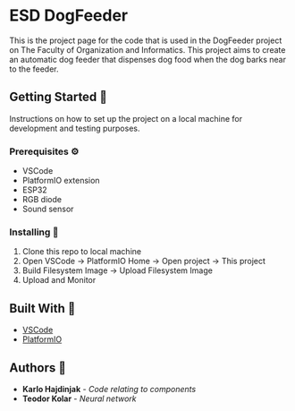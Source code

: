 # ESD DogFeeder 

This is the project page for the code that is used in the DogFeeder project on The Faculty of Organization and Informatics. This project aims to create an automatic dog feeder that dispenses dog food when the dog barks near to the feeder.  

## Getting Started :dog:

Instructions on how to set up the project on a local machine for development and testing purposes.

### Prerequisites :gear:

- VSCode 
- PlatformIO extension
- ESP32
- RGB diode
- Sound sensor 

### Installing :wrench:

1. Clone this repo to local machine
2. Open VSCode -> PlatformIO Home -> Open project -> This project
3. Build Filesystem Image -> Upload Filesystem Image
4. Upload and Monitor


## Built With :hammer:

* [VSCode](https://code.visualstudio.com/)
* [PlatformIO](https://platformio.org/)


## Authors :busts_in_silhouette:

* **Karlo Hajdinjak** - *Code relating to components*
* **Teodor Kolar** - *Neural network*


